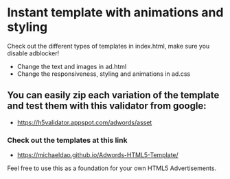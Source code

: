 # Instant template with animations and styling
Check out the different types of templates in index.html, make sure you disable adblocker!
- Change the text and images in ad.html
- Change the responsiveness, styling and animations in ad.css

## You can easily zip each variation of the template and test them with this validator from google:
- https://h5validator.appspot.com/adwords/asset

### Check out the templates at this link
- https://michaeldao.github.io/Adwords-HTML5-Template/

Feel free to use this as a foundation for your own HTML5 Advertisements.
